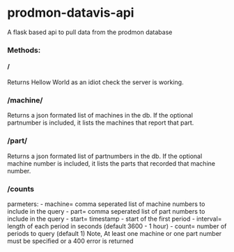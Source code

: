 # prodmon-datavis-api
A flask based api to pull data from the prodmon database

### Methods:

#### /
  Returns Hellow World as an idiot check the server is working.

### /machine/<partnumber>
  Returns a json formated list of machines in the db.  If the optional partnumber is included, it lists the machines that report that part.
  
### /part/<machinenumber>
  Returns a json formated list of partnumbers in the db.  If the optional machine number is included, it lists the parts that recorded that machine number.
  
### /counts
  parmeters:
    - machine= comma seperated list of machine numbers to include in the query
    - part= comma seperated list of part numbers to include in the query
    - start= timestamp - start of the first period
    - interval= length of each period in seconds (default 3600 - 1 hour)
    - count= number of periods to query (default 1)
  Note, At least one machine or one part number must be specified or a 400 error is returned
